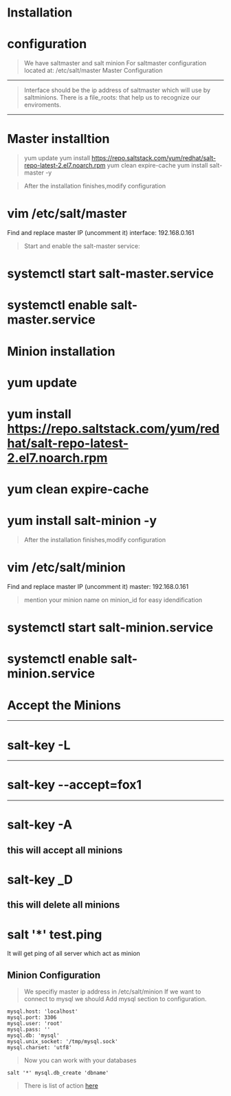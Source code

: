 Installation
===============

# configuration
> We have saltmaster and salt minion 
> For saltmaster configuration located at:
/etc/salt/master
Master Configuration
---
> Interface  should be the ip address of saltmaster which will use by saltminions.
> There is a file_roots: that help us to recognize our enviroments.
---
# Master installtion
> 
> yum update
> yum install https://repo.saltstack.com/yum/redhat/salt-repo-latest-2.el7.noarch.rpm
> yum clean expire-cache
> yum install salt-master -y

>After the installation finishes,modify configuration
# vim /etc/salt/master
Find and replace master IP (uncomment it)
interface: 192.168.0.161

>Start and enable the salt-master service:
# systemctl start salt-master.service
# systemctl enable salt-master.service

# Minion installation

# yum update
# yum install https://repo.saltstack.com/yum/redhat/salt-repo-latest-2.el7.noarch.rpm
# yum clean expire-cache
# yum install salt-minion -y

>After the installation finishes,modify configuration

# vim /etc/salt/minion
Find and replace master IP (uncomment it)
master: 192.168.0.161

>mention your minion name on minion_id for easy idendification

# systemctl start salt-minion.service
# systemctl enable salt-minion.service

# Accept the Minions
---
# salt-key -L				
---
# salt-key --accept=fox1
---
# salt-key -A
this will accept all minions
---
# salt-key _D
this will delete all minions
---
# salt '*' test.ping	
It will get ping of all server which act as minion
										
Minion Configuration
---
> We specifiy master ip address in /etc/salt/minion
> If we want to connect to mysql we should
> Add mysql section to configuration. 

```
mysql.host: 'localhost'
mysql.port: 3306
mysql.user: 'root'
mysql.pass: ''
mysql.db: 'mysql'
mysql.unix_socket: '/tmp/mysql.sock'
mysql.charset: 'utf8'
```
> Now you can work with your databases

```
salt '*' mysql.db_create 'dbname'
```
> There is list of action [here](https://docs.saltstack.com/en/latest/ref/modules/all/salt.modules.mysql.html)
